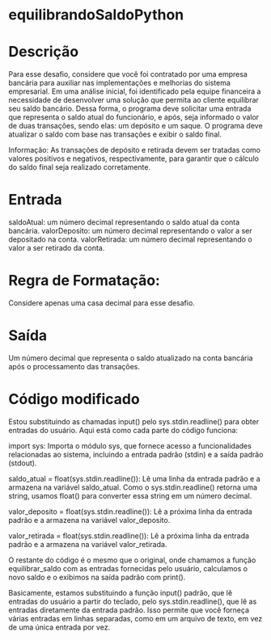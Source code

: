 # equilibrandoSaldoPython

# Descrição

Para esse desafio, considere que você foi contratado por uma empresa bancária para auxiliar nas implementações e melhorias do sistema empresarial. Em uma análise inicial, foi identificado pela equipe financeira a necessidade de desenvolver uma solução que permita ao cliente equilibrar seu saldo bancário. Dessa forma, o programa deve solicitar uma entrada que representa o saldo atual do funcionário, e após, seja informado o valor de duas transações, sendo elas: um depósito e um saque. O programa deve atualizar o saldo com base nas transações e exibir o saldo final.

Informação: As transações de depósito e retirada devem ser tratadas como valores positivos e negativos, respectivamente, para garantir que o cálculo do saldo final seja realizado corretamente.
 

# Entrada
saldoAtual: um número decimal representando o saldo atual da conta bancária.
valorDeposito: um número decimal representando o valor a ser depositado na conta.
valorRetirada: um número decimal representando o valor a ser retirado da conta.

# Regra de Formatação:
Considere apenas uma casa decimal para esse desafio.

# Saída

 Um número decimal que representa o saldo atualizado na conta bancária após o processamento das transações.


# Código modificado
Estou substituindo as chamadas input() pelo sys.stdin.readline() para obter entradas do usuário. Aqui está como cada parte do código funciona:

import sys: Importa o módulo sys, que fornece acesso a funcionalidades relacionadas ao sistema, incluindo a entrada padrão (stdin) e a saída padrão (stdout).

saldo_atual = float(sys.stdin.readline()): Lê uma linha da entrada padrão e a armazena na variável saldo_atual. Como o sys.stdin.readline() retorna uma string, usamos float() para converter essa string em um número decimal.

valor_deposito = float(sys.stdin.readline()): Lê a próxima linha da entrada padrão e a armazena na variável valor_deposito.

valor_retirada = float(sys.stdin.readline()): Lê a próxima linha da entrada padrão e a armazena na variável valor_retirada.

O restante do código é o mesmo que o original, onde chamamos a função equilibrar_saldo com as entradas fornecidas pelo usuário, calculamos o novo saldo e o exibimos na saída padrão com print().

Basicamente, estamos substituindo a função input() padrão, que lê entradas do usuário a partir do teclado, pelo sys.stdin.readline(), que lê as entradas diretamente da entrada padrão. Isso permite que você forneça várias entradas em linhas separadas, como em um arquivo de texto, em vez de uma única entrada por vez.





